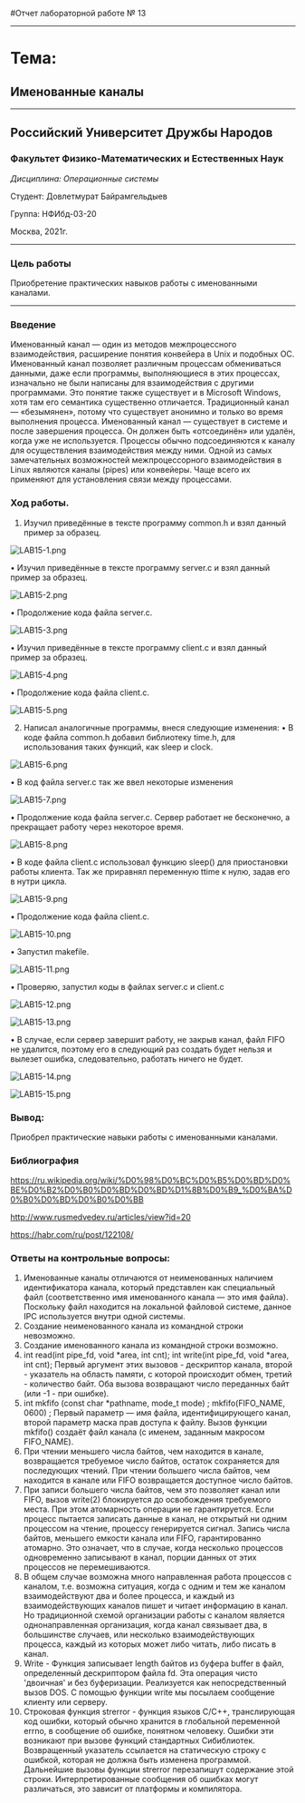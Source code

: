 #Отчет лабораторной работе № 13

----

# Тема:
## Именованные каналы



----

## Российский Университет Дружбы Народов

### Факультет Физико-Математических и Естественных Наук

*Дисциплина: Операционные системы*

Студент: Довлетмурат Байрамгельдыев

Группа: НФИбд-03-20

Москва, 2021г.

----

### Цель работы

Приобретение практических навыков работы с именованными каналами.

----
### Введение

Именованный канал — один из методов межпроцессного взаимодействия, расширение понятия конвейера в Unix и подобных ОС. Именованный канал позволяет различным процессам обмениваться данными, даже если программы, выполняющиеся в этих процессах, изначально не были написаны для взаимодействия с другими программами. Это понятие также существует и в Microsoft Windows, хотя там его семантика существенно отличается. Традиционный канал — «безымянен», потому что существует анонимно и только во время выполнения процесса. Именованный канал — существует в системе и после завершения процесса. Он должен быть «отсоединён» или удалён, когда уже не используется. Процессы обычно подсоединяются к каналу для осуществления взаимодействия между ними.
Одной из самых замечательных возможностей межпроцессорного взаимодействия в Linux являются каналы (pipes) или конвейеры.
Чаще всего их применяют для установления связи между процессами.
   
### Ход работы.

1. Изучил приведённые в тексте программу common.h и взял данный пример за образец.

![LAB15-1.png](https://ic.wampi.ru/2021/06/12/LAB15-1.png)

• Изучил приведённые в тексте программу server.c и взял данный пример за образец.

![LAB15-2.png](https://ic.wampi.ru/2021/06/12/LAB15-2.png)

• Продолжение кода файла server.c.

![LAB15-3.png](https://ic.wampi.ru/2021/06/12/LAB15-3.png)

• Изучил приведённые в тексте программу client.c и взял данный пример за образец.

![LAB15-4.png](https://ic.wampi.ru/2021/06/12/LAB15-4.png)

• Продолжение кода файла client.c.

![LAB15-5.png](https://ic.wampi.ru/2021/06/12/LAB15-5.png)

2. Написал аналогичные программы, внеся следующие изменения: 
• В коде файла common.h добавил библиотеку time.h, для использования таких функций, как sleep и clock.

![LAB15-6.png](https://ic.wampi.ru/2021/06/12/LAB15-6.png)

• В код файла server.c так же ввел некоторые изменения

![LAB15-7.png](https://ic.wampi.ru/2021/06/12/LAB15-7.png)

• Продолжение кода файла server.c. Сервер работает не бесконечно, а прекращает работу через некоторое время.

![LAB15-8.png](https://ic.wampi.ru/2021/06/12/LAB15-8.png)

• В коде файла client.c использовал функцию sleep() для приостановки работы клиента. Так же приравнял переменную ttime к нулю, задав его в нутри цикла.

![LAB15-9.png](https://ic.wampi.ru/2021/06/12/LAB15-9.png)

• Продолжение кода файла client.c.

![LAB15-10.png](https://ic.wampi.ru/2021/06/12/LAB15-10.png)

• Запустил makefile.

![LAB15-11.png](https://ic.wampi.ru/2021/06/12/LAB15-11.png)
 
• Проверяю, запустил коды в файлах server.c и client.c

![LAB15-12.png](https://ic.wampi.ru/2021/06/12/LAB15-12.png)

![LAB15-13.png](https://ic.wampi.ru/2021/06/12/LAB15-13.png)

• В случае, если сервер завершит работу, не закрыв канал, файл FIFO не удалится, поэтому его в следующий раз создать будет нельзя и вылезет ошибка, следовательно, работать ничего не будет.

![LAB15-14.png](https://ic.wampi.ru/2021/06/12/LAB15-14.png)

![LAB15-15.png](https://ic.wampi.ru/2021/06/12/LAB15-15.png)


### Вывод:
Приобрел практические навыки работы с именованными каналами.

### Библиография
https://ru.wikipedia.org/wiki/%D0%98%D0%BC%D0%B5%D0%BD%D0%BE%D0%B2%D0%B0%D0%BD%D0%BD%D1%8B%D0%B9_%D0%BA%D0%B0%D0%BD%D0%B0%D0%BB

http://www.rusmedvedev.ru/articles/view?id=20

https://habr.com/ru/post/122108/

### Ответы на контрольные вопросы:
1. Именованные каналы отличаются от неименованных наличием идентификатора канала, который представлен как специальный файл (соответственно имя именованного канала — это имя файла). Поскольку файл находится на локальной файловой системе, данное IPC используется внутри одной системы. 
2. Создание неименованного канала из командной строки невозможно. 
3. Создание именованного канала из командной строки возможно. 
4. int read(int pipe_fd, void *area, int cnt); int write(int pipe_fd, void *area, int cnt); Первый аргумент этих вызовов - дескриптор канала, второй - указатель на область памяти, с которой происходит обмен, третий - количество байт. Оба вызова возвращают число переданных байт (или -1 - при ошибке). 
5. int mkfifo (const char *pathname, mode_t mode) ; mkfifo(FIFO_NAME, 0600) ; Первый параметр — имя файла, идентифицирующего канал, второй параметр маска прав доступа к файлу. Вызов функции mkfifo() создаёт файл канала (с именем, заданным макросом FIFO_NAME). 
6. При чтении меньшего числа байтов, чем находится в канале, возвращается требуемое число байтов, остаток сохраняется для последующих чтений. При чтении большего числа байтов, чем находится в канале или FIFO возвращается доступное число байтов. 
7. При записи большего числа байтов, чем это позволяет канал или FIFO, вызов write(2) блокируется до освобождения требуемого места. При этом атомарность операции не гарантируется. Если процесс пытается записать данные в канал, не открытый ни одним процессом на чтение, процессу генерируется сигнал. Запись числа байтов, меньшего емкости канала или FIFO, гарантированно атомарно. Это означает, что в случае, когда несколько процессов одновременно записывают в канал, порции данных от этих процессов не перемешиваются. 
8. В общем случае возможна много направленная работа процессов с каналом, т.е. возможна ситуация, когда с одним и тем же каналом взаимодействуют два и более процесса, и каждый из взаимодействующих каналов пишет и читает информацию в канал. Но традиционной схемой организации работы с каналом является однонаправленная организация, когда канал связывает два, в большинстве случаев, или несколько взаимодействующих процесса, каждый из которых может либо читать, либо писать в канал.
9. Write - Функция записывает length байтов из буфера buffer в файл, определенный дескриптором файла fd. Эта операция чисто 'двоичная' и без буферизации. Реализуется как непосредственный вызов DOS. С помощью функции write мы посылаем сообщение
клиенту или серверу.
10. Строковая функция strerror - функция языков C/C++, транслирующая код ошибки, который обычно хранится в глобальной переменной errno, в сообщение об ошибке, понятном человеку. Ошибки эти возникают при вызове функций стандартных Сибиблиотек. Возвращенный указатель ссылается на статическую строку с ошибкой, которая не должна быть изменена программой. Дальнейшие вызовы функции strerror перезапишут содержание этой строки. Интерпретированные сообщения об ошибках могут различаться, это зависит от платформы и компилятора.



